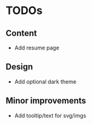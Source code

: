 # TODOs

## Content
* Add resume page

## Design
* Add optional dark theme

## Minor improvements
* Add tooltip/text for svg/imgs
